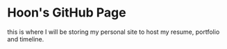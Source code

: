 # Hoon's GitHub Page
this is where I will be storing my personal site to host my resume, portfolio and timeline.
